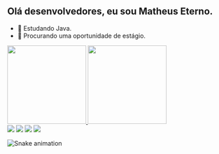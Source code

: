 ## Olá desenvolvedores, eu sou Matheus Eterno.

- 🌱 Estudando Java.
- 🤔 Procurando uma oportunidade de estágio.

<div>
  <a href="https://github.com/matheuseterno">
  <img height="180em" src="https://github-readme-stats.vercel.app/api?username=matheuseterno&show_icons=true&theme=chartreuse-dark&include_all_commits=true&count_private=true"/>
  <img height="180em" src="https://github-readme-stats.vercel.app/api/top-langs/?username=matheuseterno&layout=compact&langs_count=7&theme=chartreuse-dark"/>
</div>
<div> 
  <a href = "mailto:matheus.eterno@outlook.com.br"><img src="https://img.shields.io/badge/Microsoft_Outlook-0078D4?style=for-the-badge&logo=microsoft-outlook&logoColor=white" target="_blank"></a>
  <a href="https://www.linkedin.com/in/matheus-eterno" target="_blank"><img src="https://img.shields.io/badge/-LinkedIn-%230077B5?style=for-the-badge&logo=linkedin&logoColor=white" target="_blank"></a>
  <a href="https://twitter.com/MatheusEternoG" target="_blank"><img src="https://img.shields.io/badge/Twitter-1DA1F2?style=for-the-badge&logo=twitter&logoColor=white" target="_blank"></a>
  <a href="https://instagram.com/matheus.eterno" target="_blank"><img src="https://img.shields.io/badge/-Instagram-%23E4405F?style=for-the-badge&logo=instagram&logoColor=white" target="_blank"></a>
  
  ![Snake animation](https://github.com/matheuseterno/matheuseterno/blob/output/github-contribution-grid-snake.svg)
 
</div>
